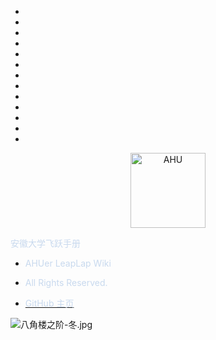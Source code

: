 * ⠀
* ⠀
* ⠀
* ⠀⠀
* ⠀
* ⠀
* ⠀
* ⠀
* ⠀
* ⠀⠀
* ⠀
* ⠀
* ⠀

<p align="center">
  <a href="https://github.com/AHUer-LeapLap/Impart-Inherit">
    <img alt="AHU" src="_media/AHU-logo-冬.png" height="120">
  </a>
</p>
<middle><font color="C8D9EE">安徽大学飞跃手册</font></middle>

- <font color="C8D9EE">AHUer LeapLap Wiki</font>

- <font color="C8D9EE">All Rights Reserved.</font>

- [<font color="C8D9EE">GitHub 主页</font>](https://github.com/AHUer-LeapLap/Impart-Inherit)

![八角楼之阶-冬.jpg](https://i.loli.net/2021/03/06/hED1IZqe6cGwyC9.jpg)



